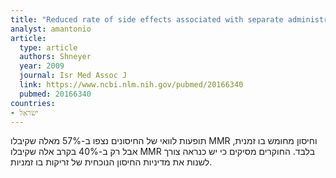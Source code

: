 ```yaml
---
title: "Reduced rate of side effects associated with separate administration of MMR and DTaP-Hib-IPV vaccinations"
analyst: amantonio
article:
  type: article
  authors: Shneyer
  year: 2009
  journal: Isr Med Assoc J
  link: https://www.ncbi.nlm.nih.gov/pubmed/20166340
  pubmed: 20166340
countries:
- ישראל
---
```


תופעות לוואי של החיסונים נצפו ב-57% מאלה שקיבלו MMR וחיסון מחומש בו זמנית, אבל רק ב-40% בקרב אלה שקיבלו MMR בלבד.
החוקרים מסיקים כי יש כנראה צורך לשנות את מדיניות החיסון הנוכחית של זריקות בו זמניות.

